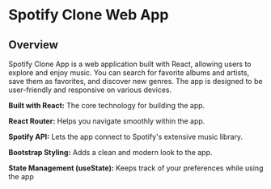 # Spotify Clone Web App

## Overview
Spotify Clone App is a web application built with React, allowing users to explore and enjoy music. You can search for favorite albums and artists, save them as favorites, and discover new genres. The app is designed to be user-friendly and responsive on various devices.

**Built with React:** The core technology for building the app.

**React Router:** Helps you navigate smoothly within the app.

**Spotify API:** Lets the app connect to Spotify's extensive music library.

**Bootstrap Styling:** Adds a clean and modern look to the app.

**State Management (useState):** Keeps track of your preferences while using the app
